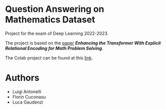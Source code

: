 # Question Answering on Mathematics Dataset
Project for the exam of Deep Learning 2022-2023.

The project is based on the [paper](https://arxiv.org/pdf/1910.06611.pdf)
***Enhancing the Transformer With Explicit Relational Encoding for Math Problem Solving***.

The Colab project can be found at this [link](https://colab.research.google.com/github/luigiantonelli/DeepLearning-Project/blob/main/Deep_Learning_Project_Antonelli_Cuconasu_Gaudenzi.ipynb).

# Authors
- Luigi Antonelli
- Florin Cuconasu
- Luca Gaudenzi
